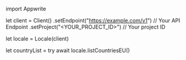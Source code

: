 import Appwrite

let client = Client()
    .setEndpoint("https://example.com/v1") // Your API Endpoint
    .setProject("<YOUR_PROJECT_ID>") // Your project ID

let locale = Locale(client)

let countryList = try await locale.listCountriesEU()

